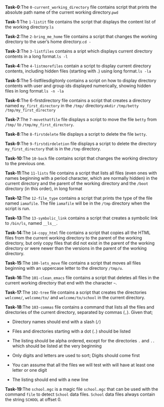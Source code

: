 **Task-0**:The `0-current_working_directory` file contains script that prints the absolute path name of the current working directory.`pwd`

**Task-1**:The `1-listit` file contains the script that displays the content list of the working directory.`ls`

**Task-2**:The `2-bring_me_home` file contains a script that changes the working directory to the user’s home directory.`cd -`

**Task-3**:The `3-listfiles` contains a sript which displays current directory contents in a long format.`ls -l`

**Task-4**:The `4-listmorefiles` contain a script to display current directory contents, including hidden files (starting with .) using long format.`ls -la`

**Task-5**:The 5-listfilesdigitonly contains a script on how to display directory contents with user and group ids displayed numerically, showing hidden files in long format.`ls -n -la`

**Task-6**:The 6-firstdirectory file contains a script that creates a directory named `my_first_directory` in the `/tmp/` directory.`mkdir` `/tmp/betty` `/tmp/my_first_directory`

**Task-7**:The `7-movethatfile` file displays a script to move the file `betty` from `/tmp/` to `/tmp/my_first_directory`.

**Task-8**:The `8-firstdelete` file displays a script to delete the file `betty`.

**Task-9**:The `9-firstdirdeletion` file displays a script to delete the directory `my_first_directory` that is in the `/tmp` directory.

**Task-10**:The `10-back` file contains script that changes the working directory to the previous one.

**Task-11**:The `11-lists` file contains a script that lists all files (even ones with names beginning with a period character, which are normally hidden) in the current directory and the parent of the working directory and the `/boot` directory (in this order), in long format

**Task-12**:The `12-file_type` contains a script that prints the type of the file named `iamafile`. The file `iamafile` will be in the `/tmp` directory when the script is run.

**Task-13**:The `13-symbolic_link` contains a script that creates a symbolic link to `/bin/ls`, named `__ls__`.

**Task-14**:The `14-copy_html` file contains a script that copies all the HTML files from the current working directory to the parent of the working directory, but only copy files that did not exist in the parent of the working directory or were newer than the versions in the parent of the working directory.

**Task-15**:The `100-lets_move` file contains a script that moves all files beginning with an uppercase letter to the directory `/tmp/u`.

**Task-16**:The `101-clean_emacs` file contains a script that deletes all files in the current working directory that end with the character `~`.

**Task-17**:The `102-tree` file contains a script that creates the directories `welcome/`, `welcome/to/` and `welcome/to/school` in the current directory.

**Task-18**:The `103-commas` file contains  a command that lists all the files and directories of the current directory, separated by commas (`,`). Given that;
- Directory names should end with a slash (`/`)

- Files and directories starting with a dot (`.`) should be listed

- The listing should be alpha ordered, except for the directories `.` and `..` which should be listed at the very beginning

- Only digits and letters are used to sort; Digits should come first

- You can assume that all the files we will test with will have at least one letter or one digit

- The listing should end with a new line

**Task-19**:The `school.mgc` is a magic file `school.mgc` that can be used with the command `file` to detect `School` data files. `School` data files always contain the string `SCHOOL` at offset 0.
